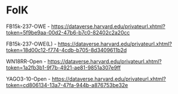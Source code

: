 # FolK

FB15k-237-OWE - https://dataverse.harvard.edu/privateurl.xhtml?token=5f9be9aa-00d2-47b6-b7c0-82402c2a20cc

FB15k-237-OWE(L) - https://dataverse.harvard.edu/privateurl.xhtml?token=18d00c12-f774-4cdb-b705-8d3409611b2d

WN18RR-Open - https://dataverse.harvard.edu/privateurl.xhtml?token=1a2fb3b1-9f7b-4921-ae81-9851a307e9ff 

YAGO3-10-Open - https://dataverse.harvard.edu/privateurl.xhtml?token=cd806134-13a7-47fa-944b-a876753be32e
